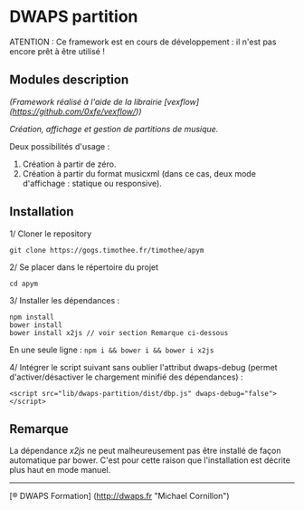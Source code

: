 # DWAPS partition

ATENTION : Ce framework est en cours de développement : il n'est pas encore prêt à être utilisé !

## Modules description

_(Framework réalisé à l'aide de la librairie [vexflow] (https://github.com/0xfe/vexflow/))_

_Création, affichage et gestion de partitions de musique._

Deux possibilités d'usage :

1. Création à partir de zéro.
2. Création à partir du format musicxml (dans ce cas, deux mode d'affichage : statique ou responsive).

## Installation

1/ Cloner le repository

    git clone https://gogs.timothee.fr/timothee/apym

2/ Se placer dans le répertoire du projet

    cd apym

3/ Installer les dépendances :

	npm install
    bower install
	bower install x2js // voir section Remarque ci-dessous 

En une seule ligne : `npm i && bower i && bower i x2js`


4/ Intégrer le script suivant sans oublier l'attribut dwaps-debug (permet d'activer/désactiver le chargement minifié des dépendances) :
        
    <script src="lib/dwaps-partition/dist/dbp.js" dwaps-debug="false"></script>

## Remarque

La dépendance *x2js* ne peut malheureusement pas être installé de façon automatique par bower. C'est pour cette raison que l'installation est décrite plus haut en mode manuel.

---

[® DWAPS Formation] (http://dwaps.fr "Michael Cornillon")
